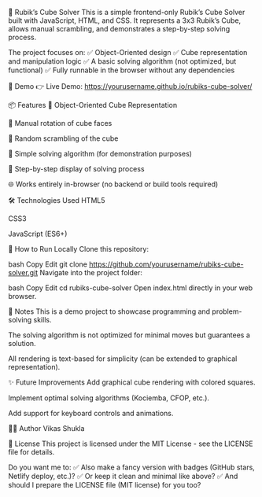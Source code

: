 🧩 Rubik’s Cube Solver
This is a simple frontend-only Rubik’s Cube Solver built with JavaScript, HTML, and CSS. It represents a 3x3 Rubik’s Cube, allows manual scrambling, and demonstrates a step-by-step solving process.

The project focuses on:
✅ Object-Oriented design
✅ Cube representation and manipulation logic
✅ A basic solving algorithm (not optimized, but functional)
✅ Fully runnable in the browser without any dependencies

🚀 Demo
👉 Live Demo: https://yourusername.github.io/rubiks-cube-solver/

📦 Features
🧱 Object-Oriented Cube Representation

🔄 Manual rotation of cube faces

🎲 Random scrambling of the cube

🧠 Simple solving algorithm (for demonstration purposes)

📄 Step-by-step display of solving process

🌐 Works entirely in-browser (no backend or build tools required)

🛠 Technologies Used
HTML5

CSS3

JavaScript (ES6+)

📂 How to Run Locally
Clone this repository:

bash
Copy
Edit
git clone https://github.com/yourusername/rubiks-cube-solver.git
Navigate into the project folder:

bash
Copy
Edit
cd rubiks-cube-solver
Open index.html directly in your web browser.

📌 Notes
This is a demo project to showcase programming and problem-solving skills.

The solving algorithm is not optimized for minimal moves but guarantees a solution.

All rendering is text-based for simplicity (can be extended to graphical representation).

✨ Future Improvements
Add graphical cube rendering with colored squares.

Implement optimal solving algorithms (Kociemba, CFOP, etc.).

Add support for keyboard controls and animations.

👨‍💻 Author
Vikas Shukla

📜 License
This project is licensed under the MIT License - see the LICENSE file for details.

Do you want me to:
✅ Also make a fancy version with badges (GitHub stars, Netlify deploy, etc.)?
✅ Or keep it clean and minimal like above?
✅ And should I prepare the LICENSE file (MIT license) for you too?

